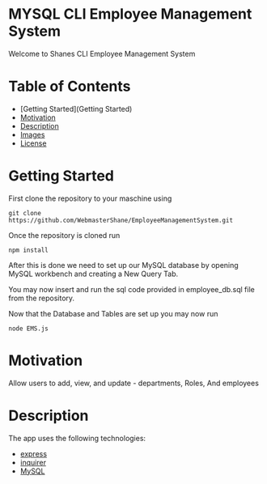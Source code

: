# MYSQL CLI Employee Management System

Welcome to Shanes CLI Employee Management System

# Table of Contents

* [Getting Started](Getting Started)
* [Motivation](#Motivation)
* [Description](#Description)
* [Images](#Images)
* [License](#License)

# Getting Started

First clone the repository to your maschine using 
```console
git clone https://github.com/WebmasterShane/EmployeeManagementSystem.git
```
Once the repository is cloned run
```console
npm install
```
After this is done we need to set up our MySQL database by opening MySQL workbench and creating a New Query Tab.

You may now insert and run the sql code provided in employee_db.sql file from the repository.

Now that the Database and Tables are set up you may now run

```console
node EMS.js
```


# Motivation

Allow users to add, view, and update - departments, Roles, And employees

# Description

The app uses the following technologies:
* [express](https://expressjs.com/)
* [inquirer](https://www.npmjs.com/package/inquirer)
* [MySQL](https://www.mysql.com/)



